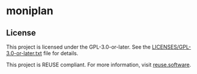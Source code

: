 # moniplan

## License

This project is licensed under the GPL-3.0-or-later. See the [LICENSES/GPL-3.0-or-later.txt](LICENSES/GPL-3.0-or-later.txt) file for details.

This project is REUSE compliant. For more information, visit [reuse.software](https://reuse.software).

